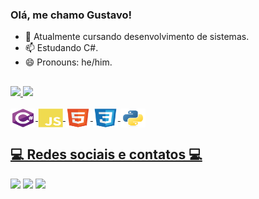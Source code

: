 ### Olá, me chamo Gustavo!


- 🌱 Atualmente cursando desenvolvimento de sistemas.
- 📫 Estudando C#.
- 😄 Pronouns: he/him.

##

<div>
  <a href="https://github.com/Gustavoozz">
  <img height="180em" src="https://github-readme-stats.vercel.app/api?username=Gustavoozz&show_icons=true&theme=tokyonight&include_all_commits=true&count_private=true"/>
  <img height="180em" src="https://github-readme-stats.vercel.app/api/top-langs/?username=Gustavoozz&layout=compact&langs_count=16&theme=tokyonight"/>
</div>
<div style="display: inline_block"><br>
   <img align="center" alt="Csharp" height="30" width="40" src="https://raw.githubusercontent.com/devicons/devicon/master/icons/csharp/csharp-original.svg">
   <img align="center" alt="Js" height="30" width="40" src="https://raw.githubusercontent.com/devicons/devicon/master/icons/javascript/javascript-plain.svg"> 
   <img align="center" alt="HTML" height="30" width="40" src="https://raw.githubusercontent.com/devicons/devicon/master/icons/html5/html5-original.svg">
   <img align="center" alt="CSS" height="30" width="40" src="https://raw.githubusercontent.com/devicons/devicon/master/icons/css3/css3-original.svg"> 
   <img align="center" alt="Python" height="30" width="40" src="https://raw.githubusercontent.com/devicons/devicon/master/icons/python/python-original.svg"> 
</div>

##

  <div>
   <h2> 💻  Redes sociais e contatos  💻 </h2> 
 <a href="https://www.instagram.com/fvckingusta/" target="_blank"><img src="https://img.shields.io/badge/Instagram-E4405F?style=for-the-badge&logo=instagram&logoColor=white" target="_blank"></a> 
 <a href="https://www.twitter.com/fvckingusta/" target="_blank"><img src="https://img.shields.io/badge/Twitter-1DA1F2?style=for-the-badge&logo=twitter&logoColor=white" target="_blank"></a> 
  <a href="https://www.gmail.com/gustavonascimento928@gmail.com/" target="_blank"><img src="https://img.shields.io/badge/Gmail-D14836?style=for-the-badge&logo=gmail&logoColor=white" target="_blank"></a> 
</div>

##  
  

